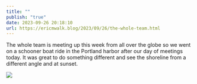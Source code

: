 ```yaml
---
title: ""
publish: "true"
date: 2023-09-26 20:18:10
url: https://ericmwalk.blog/2023/09/26/the-whole-team.html
---
```


The whole team is meeting up this week from all over the globe so we went on a schooner boat ride in the Portland harbor after our day of meetings today. It was great to do something different and see the shoreline from a different angle and at sunset.

![](https://ericmwalk.blog/uploads/2023/0f6e52df-ffe9-41f9-9080-336380241a2a.jpg)